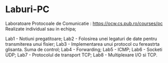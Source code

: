 # Laburi-PC
Laboratoare Protocoale de Comunicatie : https://ocw.cs.pub.ro/courses/pc
Realizate individual sau in echipa;

Lab1 - Notiuni pregatitoare;
Lab2 - Folosirea unei legaturi de date pentru transmiterea unui fisier;
Lab3 - Implementarea unui protocol cu fereastrta glisanta. Suma de control;
Lab4 - Forwarding;
Lab5 - ICMP;
Lab6 - Socketi UDP;
Lab7 - Protocolul de transport TCP;
Lab8 - Multiplexare I/O si TCP.
